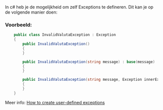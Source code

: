 In c# heb je de mogelijkheid om zelf Exceptions te defineren. Dit kan je op de volgende manier doen:

### Voorbeeld:
```c#
    public class InvalidValutaException : Exception
    {
        public InvalidValutaException() 
        { 
        }

        public InvalidValutaException(string message) : base(message) 
        { 
        }

        public InvalidValutaException(string message, Exception innerException) : base(message, innerException) 
        { 
        }
    }
```

Meer info:
[How to create user-defined exceptions](https://learn.microsoft.com/en-us/dotnet/standard/exceptions/how-to-create-user-defined-exceptions)